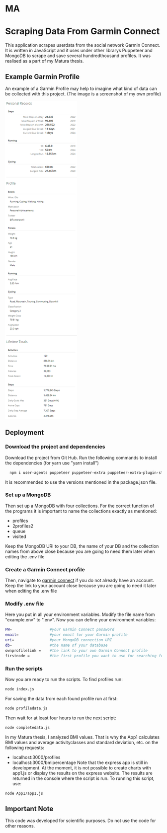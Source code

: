 # MA
# Scraping Data From Garmin Connect 
This application scrapes userdata from the social network Garmin Connect. It is written in JavaScript and it uses under other librarys Puppeteer and MongoDB to scrape and save several hundredthousand profiles. It was realised as a part of my Matura thesis.

## Example Garmin Profile
An example of a Garmin Profile may help to imagine what kind of data can be collected with this project. (The image is a screenshot of my own profile)

![Garmin Profile](/screenshots/image.png)


## Deployment
### Download the project and dependencies
Download the project from Git Hub.
Run the following commands to install the dependencies (for yarn use "yarn install")
```bash
  npm i user-agents puppeteer puppeteer-extra puppeteer-extra-plugin-stealth mongodb express dotenv colorette chart.js -g
```
It is recommended to use the versions mentioned in the package.json file.

### Set up a MongoDB 
Then set up a MongoDB with four collections. For the correct function of the programs it is important to name the collections exactly as mentioned: 
- profiles 
- 2profiles2 
- queue
- visited

Keep the MongoDB URI to your DB, the name of your DB and the collection names from above close because you are going to need them later when editing the .env file

### Create a Garmin Connect profile
Then, navigate to [garmin connect](https://sso.garmin.com/portal/sso/en-CH/create-account?clientId=GarminConnect&service=https://connect.garmin.com/modern) if you do not already have an account. 
Keep the link to your account close because you are going to need it later when editing the .env file

### Modify .env file
Here you put in all your environment variables. Modify the file name from "example.env" to ".env". Now you can define your environment variables:

```bash
PW=                 #your Garmin Connect password
email=              #your email for your Garmin profile
uri=                #your MongoDB connection URI
db=                 #the name of your database
ownprofilelink =    #the link to your own Garmin Connect profile
firstnode =         #the first profile you want to use for searching for more profiles 
```

### Run the scripts 
Now you are ready to run the scripts. 
To find profiles run:
```Bash
node index.js
```

For saving the data from each found profile run at first: 
```Bash
node profiledata.js
```
Then wait for at least four hours to run the next script:
```Bash
node completedata.js
```


In my Matura thesis, I analyzed BMI values. That is why the App1 calculates BMI values and average activityclasses and standard deviation, etc. on the following requests:
- localhost:3000/profiles 
- localhost:3000/bmipercentage
Note that the express app is still in development. At the moment, it is not possible to create charts with app1.js or display the results on the express website.
The results are returned in the console where the script is run.
To running this script, use:
```Bash
node App1/app1.js
```

## Important Note
This code was developed for scientific purposes. Do not use the code for other reasons. 
